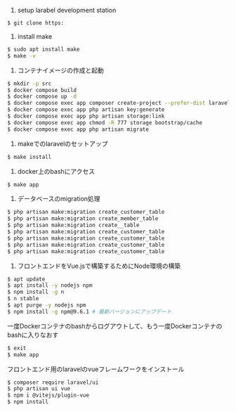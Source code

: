 1. setup larabel development station

```bash
$ git clone https:
```

1. install make

```bash
$ sudo apt install make
$ make -v
```

1. コンテナイメージの作成と起動

```bash
$ mkdir -p src
$ docker compose build
$ docker compose up -d
$ docker compose exec app composer create-project --prefer-dist laravel/laravel .
$ docker compose exec app php artisan key:generate
$ docker compose exec app php artisan storage:link
$ docker compose exec app chmod -R 777 storage bootstrap/cache
$ docker compose exec app php artisan migrate
```

1. makeでのlaravelのセットアップ

```bash
$ make install
```

1. docker上のbashにアクセス

```bash
$ make app
```

1. データベースのmigration処理

```bash
$ php artisan make:migration create_customer_table
$ php artisan make:migration create_member_table
$ php artisan make:migration create__table
$ php artisan make:migration create_customer_table
$ php artisan make:migration create_customer_table
$ php artisan make:migration create_customer_table
$ php artisan make:migration create_customer_table
```

1. フロントエンドをVue.jsで構築するためにNode環境の構築

```bash
$ apt update
$ apt install -y nodejs npm
$ npm install -g n
$ n stable
$ apt purge -y nodejs npm
$ npm install -g npm@9.6.1 # 最新バージョンにアップデート
```

一度Dockerコンテナのbashからログアウトして、もう一度Dockerコンテナのbashに入りなおす

```bash
$ exit
$ make app
```

フロントエンド用のlaravelのvueフレームワークをインストール

```bash
$ composer require laravel/ui
$ php artisan ui vue
$ npm i @vitejs/plugin-vue
$ npm install
```